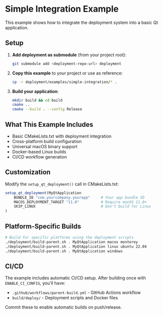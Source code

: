 # Simple Integration Example

This example shows how to integrate the deployment system into a basic Qt application.

## Setup

1. **Add deployment as submodule** (from your project root):
   ```bash
   git submodule add <deployment-repo-url> deployment
   ```

2. **Copy this example** to your project or use as reference:
   ```bash
   cp -r deployment/examples/simple-integration/* .
   ```

3. **Build your application**:
   ```bash
   mkdir build && cd build
   cmake ..
   cmake --build . --config Release
   ```

## What This Example Includes

- Basic CMakeLists.txt with deployment integration
- Cross-platform build configuration
- Universal macOS binary support
- Docker-based Linux builds
- CI/CD workflow generation

## Customization

Modify the `setup_qt_deployment()` call in CMakeLists.txt:

```cmake
setup_qt_deployment(MyQtApplication
    BUNDLE_ID "com.yourcompany.yourapp"     # Your app bundle ID
    MACOS_DEPLOYMENT_TARGET "11.0"          # Require macOS 11.0+
    SKIP_LINUX                              # Don't build for Linux
)
```

## Platform-Specific Builds

```bash
# Build for specific platforms using the deployment scripts
./deployment/build-parent.sh . MyQtApplication macos monterey
./deployment/build-parent.sh . MyQtApplication linux ubuntu 22.04
./deployment/build-parent.sh . MyQtApplication windows
```

## CI/CD

The example includes automatic CI/CD setup. After building once with `ENABLE_CI_CONFIG`, you'll have:

- `.github/workflows/parent-build.yml` - GitHub Actions workflow
- `build/deploy/` - Deployment scripts and Docker files

Commit these to enable automatic builds on push/release.